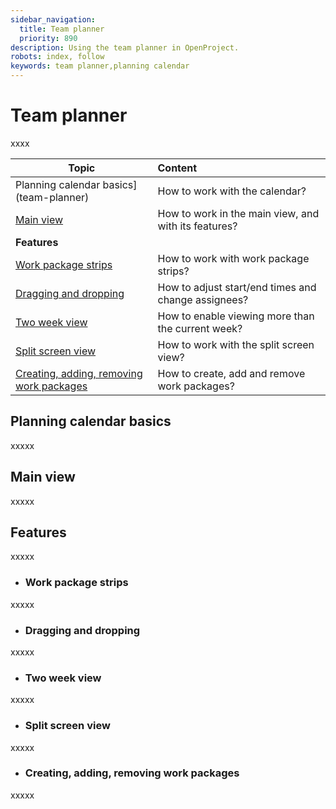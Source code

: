 ```yaml
---
sidebar_navigation:
  title: Team planner
  priority: 890
description: Using the team planner in OpenProject.
robots: index, follow
keywords: team planner,planning calendar
---
```


# Team planner

xxxx

| Topic                 | Content                                     |
| ------------------------------------- | :------------------------------------------ |
| Planning calendar basics](team-planner) | How to work with the calendar? |
| [Main view](team-planner) | How to work in the main view, and with its features? |
| **Features** |  |
| [Work package strips](team-planner) | How to work with work package strips? |
| [Dragging and dropping](team-planner) | How to adjust start/end times and change assignees? |
| [Two week view](team-planner) | How to enable viewing more than the current week? |
| [Split screen view](team-planner) | How to work with the split screen view? |
| [Creating, adding, removing work packages](team-planner) | How to create, add and remove work packages? |

## Planning calendar basics

xxxxx



## Main view

xxxxx



## Features

xxxxx





- ### Work package strips


xxxxx





- ### Dragging and dropping


xxxxx





- ### Two week view

xxxxx





- ### Split screen view

xxxxx



- ### Creating, adding, removing work packages

xxxxx






